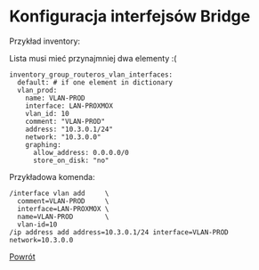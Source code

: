Konfiguracja interfejsów Bridge
=========

Przykład inventory:

Lista musi mieć przynajmniej dwa elementy :(
```
inventory_group_routeros_vlan_interfaces:
  default: # if one element in dictionary
  vlan_prod:
    name: VLAN-PROD
    interface: LAN-PROXMOX
    vlan_id: 10
    comment: "VLAN-PROD"
    address: "10.3.0.1/24"
    network: "10.3.0.0"
    graphing:
      allow_address: 0.0.0.0/0
      store_on_disk: "no"
```

Przykładowa komenda:
```
/interface vlan add     \
  comment=VLAN-PROD     \
  interface=LAN-PROXMOX \
  name=VLAN-PROD        \
  vlan-id=10
/ip address add address=10.3.0.1/24 interface=VLAN-PROD network=10.3.0.0
```
[Powrót](../../README.md)